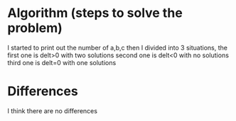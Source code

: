 # Algorithm (steps to solve the problem)
I started to print out the number of a,b,c
then I divided into 3 situations,
the first one is delt>0 with two solutions
second one is delt<0 with no solutions
third one is delt=0 with one solutions
# Differences
I think there are no differences